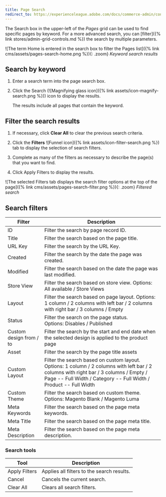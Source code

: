 ```yaml
---
title: Page Search
redirect_to: https://experienceleague.adobe.com/docs/commerce-admin/content-design/elements/pages/pages-workspace.html#page-search
---
```


The Search box in the upper-left of the _Pages_ grid can be used to find specific pages by keyword. For a more advanced search, you can [filter]({% link stores/admin-grid-controls.md %}) the search by multiple parameters.

![The term Home is entered in the search box to filter the Pages list]({% link cms/assets/pages-search-home.png %}){: .zoom}
_Keyword search results_

## Search by keyword

1. Enter a search term into the page search box.

1. Click the Search (![Magnifying glass icon]({% link assets/icon-magnify-search.png %})) icon to display the results.

   The results include all pages that contain the keyword.

## Filter the search results

1. If necessary, click **Clear All** to clear the previous search criteria.

1. Click the **Filters** ![Funnel icon]({% link assets/icon-filter-search.png %}) tab to display the selection of search filters.

1. Complete as many of the filters as necessary to describe the page(s) that you want to find.

1. Click <span class="btn">Apply Filters</span> to display the results.

![The selected Filters tab displays the search filter options at the top of the page]({% link cms/assets/pages-search-filter.png %}){: .zoom}
_Filtered search_

## Search filters

|Filter|Description|
|--- |--- |
|ID|Filter the search by page record ID.|
|Title|Filter the search based on the page title.|
|URL Key|Filter the search by the URL Key.|
|Created|Filter the search by the date the page was created.|
|Modified|Filter the search based on the date the page was last modified.|
|Store View|Filter the search based on store view. Options: All available / Store Views|
|Layout|Filter the search based on page layout. Options: 1 column / 2 columns with left bar / 2 columns with right bar / 3 columns / Empty|
|Status|Filter the search on the page status. Options: Disables / Published|
|Custom design from / to|Filter the search by the start and end date when the selected design is applied to the product page|
|Asset|Filter the search by the page title assets|
|Custom Layout|Filter the search based on custom layout. Options: 1 column / 2 columns with left bar / 2 columns with right bar / 3 columns / Empty / Page -- Full Width / Category -- Full Width / Product -- Full Width|
|Custom Theme|Filter the search based on custom theme. Options: Magento Blank / Magento Luma|
|Meta Keywords|Filter the search based on the page meta keywords.|
|Meta Title|Filter the search based on the page meta title.|
|Meta Description|Filter the search based on the page meta description.|

### Search tools

|Tool|Description|
|--- |--- |
|Apply Filters|Applies all filters to the search results.|
|Cancel|Cancels the current search.|
|Clear All|Clears all search filters.|
